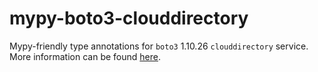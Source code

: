 # mypy-boto3-clouddirectory

Mypy-friendly type annotations for `boto3` 1.10.26 `clouddirectory` service.
More information can be found [here](https://github.com/vemel/mypy_boto3).